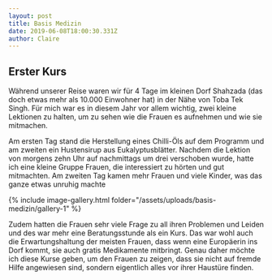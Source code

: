 ```yaml
---
layout: post
title: Basis Medizin
date: 2019-06-08T18:00:30.331Z
author: Claire
---
```

## Erster Kurs

Während unserer Reise waren wir für 4 Tage im kleinen Dorf Shahzada (das doch etwas mehr als 10.000 Einwohner hat) in der Nähe von Toba Tek Singh. Für mich war es in diesem Jahr vor allem wichtig, zwei kleine Lektionen zu halten, um zu sehen wie die Frauen es aufnehmen und wie sie mitmachen.

<!--more-->

Am ersten Tag stand die Herstellung eines Chilli-Öls auf dem Programm und am zweiten ein Hustensirup aus Eukalyptusblätter. Nachdem die Lektion von morgens zehn Uhr auf nachmittags um drei verschoben wurde, hatte ich eine kleine Gruppe Frauen, die interessiert zu hörten und gut mitmachten. Am zweiten Tag kamen mehr Frauen und viele Kinder, was das ganze etwas unruhig machte

{% include image-gallery.html folder="/assets/uploads/basis-medizin/gallery-1" %}

Zudem hatten die Frauen sehr viele Frage zu all ihren Problemen und Leiden und des war mehr eine Beratungsstunde als ein Kurs. Das war wohl auch die Erwartungshaltung der meisten Frauen, dass wenn eine Europäerin ins Dorf kommt, sie auch gratis Medikamente mitbringt. Genau daher möchte ich diese Kurse geben, um den Frauen zu zeigen, dass sie nicht auf fremde Hilfe angewiesen sind, sondern eigentlich alles vor ihrer Haustüre finden.

<script type="text/javascript" src="/assets/js/lightbox.js"></script>
<link rel="stylesheet" href="/assets/css/lightbox.css">